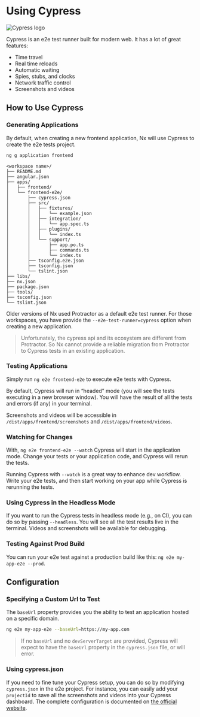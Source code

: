 # Using Cypress

![Cypress logo](../shared/cypress-logo.png)

Cypress is an e2e test runner built for modern web. It has a lot of great features:

- Time travel
- Real time reloads
- Automatic waiting
- Spies, stubs, and clocks
- Network traffic control
- Screenshots and videos

## How to Use Cypress

### Generating Applications

By default, when creating a new frontend application, Nx will use Cypress to create the e2e tests project.

```bash
ng g application frontend
```

```treeview
<workspace name>/
├── README.md
├── angular.json
├── apps/
│   ├── frontend/
│   └── frontend-e2e/
│       ├── cypress.json
│       ├── src/
│       │   ├── fixtures/
│       │   │   └── example.json
│       │   ├── integration/
│       │   │   └── app.spec.ts
│       │   ├── plugins/
│       │   │   └── index.ts
│       │   └── support/
│       │       ├── app.po.ts
│       │       ├── commands.ts
│       │       └── index.ts
│       ├── tsconfig.e2e.json
│       ├── tsconfig.json
│       └── tslint.json
├── libs/
├── nx.json
├── package.json
├── tools/
├── tsconfig.json
└── tslint.json
```

Older versions of Nx used Protractor as a default e2e test runner. For those workspaces, you have provide the `--e2e-test-runner=cypress` option when creating a new application.

> Unfortunately, the cypress api and its ecosystem are different from Protractor. So Nx cannot provide a reliable migration from Protractor to Cypress tests in an existing application.

### Testing Applications

Simply run `ng e2e frontend-e2e` to execute e2e tests with Cypress.

By default, Cypress will run in “headed” mode (you will see the tests executing in a new browser window). You will have the result of all the tests and errors (if any) in your terminal.

Screenshots and videos will be accessible in `/dist/apps/frontend/screenshots` and `/dist/apps/frontend/videos`.

### Watching for Changes

With, `ng e2e frontend-e2e --watch` Cypress will start in the application mode. Change your tests or your application code, and Cypress will rerun the tests.

Running Cypress with `--watch` is a great way to enhance dev workflow. Write your e2e tests, and then start working on your app while Cypress is rerunning the tests.

### Using Cypress in the Headless Mode

If you want to run the Cypress tests in headless mode (e.g., on CI), you can do so by passing `--headless`. You will see all the test results live in the terminal. Videos and screenshots will be available for debugging.

### Testing Against Prod Build

You can run your e2e test against a production build like this: `ng e2e my-app-e2e --prod`.

## Configuration

### Specifying a Custom Url to Test

The `baseUrl` property provides you the ability to test an application hosted on a specific domain.

```bash
ng e2e my-app-e2e --baseUrl=https://my-app.com
```

> If no `baseUrl` and no `devServerTarget` are provided, Cypress will expect to have the `baseUrl` property in the `cypress.json` file, or will error.

### Using cypress.json

If you need to fine tune your Cypress setup, you can do so by modifying `cypress.json` in the e2e project. For instance, you can easily add your `projectId` to save all the screenshots and videos into your Cypress dashboard. The complete configuration is documented on [the official website](https://docs.cypress.io/guides/references/configuration.html#Options).

